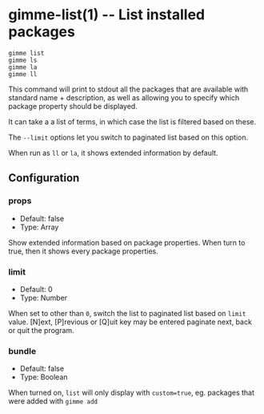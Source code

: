 gimme-list(1) -- List installed packages
========================================

    gimme list
    gimme ls
    gimme la
    gimme ll

This command will print to stdout all the packages that are available
with standard name + description, as well as allowing you to specify
which package property should be displayed.

It can take a a list of terms, in which case the list is filtered based
on these.

The `--limit` options let you switch to paginated list based on this
option.

When run as `ll` or `la`, it shows extended information by default.

## Configuration

### props

* Default: false
* Type: Array

Show extended information based on package properties. When turn to
true, then it shows  every package properties.

### limit

* Default: 0
* Type: Number

When set to other than `0`, switch the list to paginated list based on
`limit` value. [N]ext, [P]revious or [Q]uit key may be entered paginate
next, back or quit the program.

### bundle

* Default: false
* Type: Boolean

When turned on, `list` will only display with `custom=true`, eg.
packages that were added with `gimme add`

